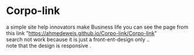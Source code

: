 # Corpo-link
a simple site help innovators make Business life
you can see the page from this link "https://ahmedeweis.github.io/Corpo-link/Corpo-link"
<br>search not work because it is just a front-ent-design only ..
<br>note that the design is responsive . 

